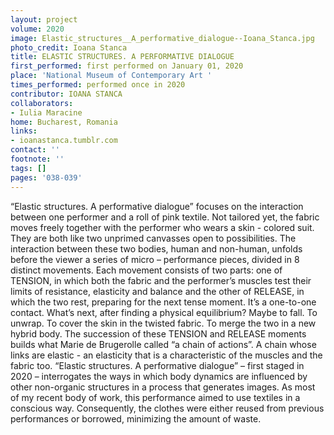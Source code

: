 ```yaml
---
layout: project
volume: 2020
image: Elastic_structures__A_performative_dialogue--Ioana_Stanca.jpg
photo_credit: Ioana Stanca
title: ELASTIC STRUCTURES. A PERFORMATIVE DIALOGUE
first_performed: first performed on January 01, 2020
place: 'National Museum of Contemporary Art '
times_performed: performed once in 2020
contributor: IOANA STANCA
collaborators:
- Iulia Maracine
home: Bucharest, Romania
links:
- ioanastanca.tumblr.com
contact: ''
footnote: ''
tags: []
pages: '038-039'
---
```




“Elastic structures. A performative dialogue” focuses on the interaction between one performer and a roll of pink textile. Not tailored yet, the fabric moves freely together with the performer who wears a skin - colored suit. They are both like two unprimed canvasses open to possibilities.
The interaction between these two bodies, human and non-human, unfolds before the viewer a series of micro – performance pieces, divided in 8 distinct movements.
Each movement consists of two parts: one of TENSION, in which both the fabric and the performer’s muscles test their limits of resistance, elasticity and balance and the other of RELEASE, in which the two rest, preparing for the next tense moment. It’s a one-to-one contact. What’s next, after finding a physical equilibrium? Maybe to fall. To unwrap. To cover the skin in the twisted fabric. To merge the two in a new hybrid body. 
The succession of these TENSION and RELEASE moments builds what Marie de Brugerolle called “a chain of actions”. A chain whose links are elastic - an elasticity that is a characteristic of the muscles and the fabric too. 
“Elastic structures. A performative dialogue” – first staged in 2020 – interrogates the ways in which body dynamics are influenced by other non-organic structures in a process that generates images. As most of my recent body of work, this performance aimed to use textiles in a conscious way. Consequently, the clothes were either reused from previous performances or borrowed, minimizing the amount of waste.

